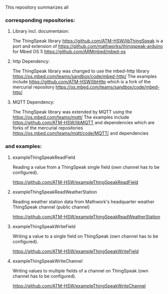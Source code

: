 This repository summarizes all 

### corresponding repositories:

1. Library incl. documentaion:

   The ThingSpeak library https://github.com/ATM-HSW/libThingSpeak is a port and extension of https://github.com/mathworks/thingspeak-arduino for Mbed OS 5 https://github.com/ARMmbed/mbed-os


2. http Dependency:

   The ThingSpeak library was changed to use the mbed-http library https://os.mbed.com/teams/sandbox/code/mbed-http/ The examples include https://github.com/ATM-HSW/libHttp which is a fork of the mercurial repository https://os.mbed.com/teams/sandbox/code/mbed-http/

3. MQTT Dependency:

   The ThingSpeak library was extended by MQTT using the https://os.mbed.com/teams/mqtt/ The examples include https://github.com/ATM-HSW/libMQTT and dependencies which are forks of the mercurial repositories https://os.mbed.com/teams/mqtt/code/MQTT/ and dependencies

### and examples:

1. exampleThingSpeakReadField

   Reading a value from a ThingSpeak single field (own channel has to be configured).

   https://github.com/ATM-HSW/exampleThingSpeakReadField

2. exampleThingSpeakReadWeatherStation

   Reading weather station data from Mathwork's headquarter weather ThingSpeak channel (public channel)

   https://github.com/ATM-HSW/exampleThingSpeakReadWeatherStation

3. exampleThingSpeakWriteField 

   Writing a value to a single field on ThingSpeak (own channel has to be configured).

   https://github.com/ATM-HSW/exampleThingSpeakWriteField

4. exampleThingSpeakWriteChannel 

   Writing values to multiple fields of a channel on ThingSpeak (own channel has to be configured).

   https://github.com/ATM-HSW/exampleThingSpeakWriteChannel
